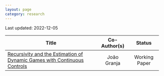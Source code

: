 ```yaml
---
layout: page
category: research
---
```


Last updated: 2022-12-05

|                                    Title                                  |                         Co-Author(s)                   |                   Status                       |
|                                -------------                              |                      :----------------:                |                :----------:                    |
| [Recursivity and the Estimation of Dynamic Games with Continuous Controls](https://github.com/gfrt0/gfrt0.github.io/raw/master/content/fg_dgs.pdf)     | João Granja                                            | Working Paper                             |
